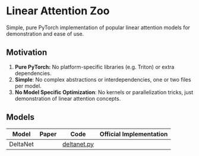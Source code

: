 # Linear Attention Zoo

Simple, pure PyTorch implementation of popular linear attention models for demonstration and ease of use.

## Motivation

1. **Pure PyTorch:** No platform-specific libraries (e.g. Triton) or extra dependencies.
2. **Simple**: No complex abstractions or interdependencies, one or two files per model.
3. **No Model Specific Optimization**: No kernels or parallelization tricks, just demonstration of linear attention concepts.

## Models

| Model | Paper | Code | Official Implementation |
|-------|-------|------| ---------------------|
| DeltaNet |  | [deltanet.py](models/deltanet.py) | |

